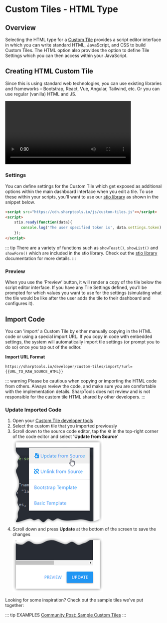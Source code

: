 # Custom Tiles - HTML Type

## Overview
Selecting the HTML type for a [Custom Tile](./) provides a script editor interface in which you can write standard HTML, JavaScript,
and CSS to build Custom Tiles. The HTML option also provides the option to define Tile Settings which you can then
access within your JavaScript.

## Creating HTML Custom Tile
Since this is using standard web technologies, you can use existing libraries and frameworks – Bootstrap, React,
Vue, Angular, Tailwind, etc. Or you can use regular (vanilla) HTML and JS.

<video width="80%" controls>
  <source src="../assets/custom_tile_html_ide_demo.mp4" type="video/mp4">
  Your browser does not support the video tag.
</video> 

### Settings
You can define settings for the Custom Tile which get exposed as additional options within the main
dashboard interface when you edit a tile. To use these within your scripts, you’ll want to use our [stio library](./stio-lib.md) as shown in the snippet below.

```html
<script src="https://cdn.sharptools.io/js/custom-tiles.js"></script>
<script>
    stio.ready(function(data){
       console.log('The user specified token is', data.settings.token)
    });
</script>
```
::: tip
There are a variety of functions such as `showToast()`, `showList()` and `showForm()` which are included in the stio library. 
Check out the [stio library](./stio-lib.md) documentation for more details.
:::

### Preview
When you use the ‘Preview’ button, it will render a copy of the tile below the script editor interface. If you have
any Tile Settings defined, you’ll be prompted for which values you want to use for the settings (simulating what the
tile would be like after the user adds the tile to their dashboard and configures it).


## Import Code
You can 'import' a Custom Tile by either manually copying in the HTML code or using a special import URL. If you copy in code with embedded settings, the system will automatically import tile settings (or prompt you to do so) once you tap out of the editor.

**Import URL Format**
```
https://sharptools.io/developer/custom-tiles/import/?url={{URL_TO_RAW_SOURCE_HTML}}
```

::: warning
Please be cautious when copying or importing the HTML code from others. Always review the code, and make sure you are 
comfortable with the implementation details. SharpTools does not review and is not responsible for the custom tile HTML
shared by other developers.
:::

### Update Imported Code
1. Open your [Custom Tile developer tools](https://sharptools.io/developer/custom-tiles/)
1. Select the custom tile that you imported previously
1. Scroll down to the source code editor, tap the :gear: in the top-right corner of the code editor and select '**Update from Source**'  
   <img src="../assets/custom_tile_update_from_source.png" alt="Update from Source Menu" class="zoomable-image" />
1. Scroll down and press **Update** at the bottom of the screen to save the changes  
   <img src="../assets/custom_tile_update_button.png" alt="Update Button" class="zoomable-image" />


Looking for some inspiration? Check out the sample tiles we've put together:

::: tip EXAMPLES
[Community Post: Sample Custom Tiles](https://community.sharptools.io/t/custom-tiles-third-party-integrations/6591/2)
:::
